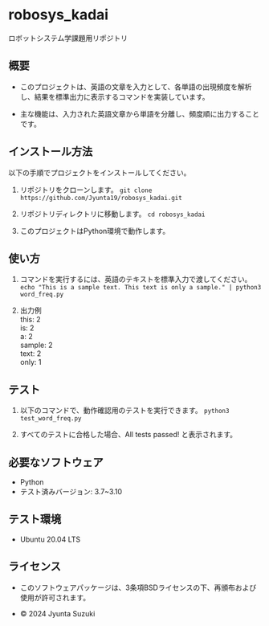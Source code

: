 # robosys_kadai
ロボットシステム学課題用リポジトリ

## 概要
- このプロジェクトは、英語の文章を入力として、各単語の出現頻度を解析し、結果を標準出力に表示するコマンドを実装しています。

- 主な機能は、入力された英語文章から単語を分離し、頻度順に出力することです。

## インストール方法
以下の手順でプロジェクトをインストールしてください。

1. リポジトリをクローンします。
```git clone https://github.com/Jyunta19/robosys_kadai.git```

2. リポジトリディレクトリに移動します。
```cd robosys_kadai```

3. このプロジェクトはPython環境で動作します。

## 使い方
1. コマンドを実行するには、英語のテキストを標準入力で渡してください。
```echo "This is a sample text. This text is only a sample." | python3 word_freq.py```

2. 出力例  
this: 2  
is: 2  
a: 2  
sample: 2  
text: 2  
only: 1

## テスト
1. 以下のコマンドで、動作確認用のテストを実行できます。
```python3 test_word_freq.py```

2. すべてのテストに合格した場合、All tests passed! と表示されます。

## 必要なソフトウェア
- Python
 - テスト済みバージョン: 3.7~3.10

## テスト環境
- Ubuntu 20.04 LTS

## ライセンス
- このソフトウェアパッケージは、3条項BSDライセンスの下、再頒布および使用が許可されます。

- © 2024 Jyunta Suzuki
